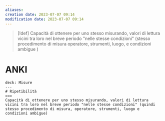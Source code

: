 ```yaml
---
aliases: 
creation date: 2023-07-07 09:14
modification date: 2023-07-07 09:14
---
```


>[!def]
>Capacità di ottenere per uno stesso misurando, valori di lettura vicini tra loro nel breve periodo "nelle stesse condizioni" (stesso procedimento di misura operatore, strumenti, luogo, e condizioni ambigue )

# ANKI

```anki
deck: Misure
---
# Ripetibilità
===
Capacità di ottenere per uno stesso misurando, valori di lettura vicini tra loro nel breve periodo "nelle stesse condizioni" (quindi stesso procedimento di misura, operatore, strumenti, luogo e condizioni ambigue)
```

